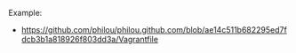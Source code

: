 Example:
- https://github.com/philou/philou.github.com/blob/ae14c511b682295ed7fdcb3b1a818926f803dd3a/Vagrantfile

